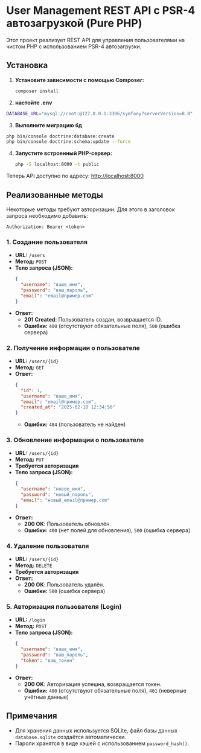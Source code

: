 # User Management REST API с PSR-4 автозагрузкой (Pure PHP)

Этот проект реализует REST API для управления пользователями на чистом PHP с использованием PSR-4 автозагрузки.

## Установка

1. **Установите зависимости с помощью Composer:**
   ```bash
   composer install 
   ```
2. **настойте .env**
  ```bash 
  DATABASE_URL="mysql://root:@127.0.0.1:3306/symfony?serverVersion=8.0"
  ```
3. **Выполните миграцию бд**
  ```bash
  php bin/console doctrine:database:create
  php bin/console doctrine:schema:update --force
  ```
4. **Запустите встроенный PHP-сервер:**
   ```bash
   php -S localhost:8000 -t public
   ```

Теперь API доступно по адресу: [http://localhost:8000](http://localhost:8000)

## Реализованные методы

Некоторые методы требуют авторизации. Для этого в заголовок запроса необходимо добавить:
```
Authorization: Bearer <token>
```

### 1. Создание пользователя
- **URL:** `/users`
- **Метод:** `POST`
- **Тело запроса (JSON):**
  ```json
  {
    "username": "ваше_имя",
    "password": "ваш_пароль",
    "email": "email@пример.com"
  }
  ```
- **Ответ:**
  - **201 Created**: Пользователь создан, возвращается ID.
  - **Ошибки:** `400` (отсутствуют обязательные поля), `500` (ошибка сервера)

### 2. Получение информации о пользователе
- **URL:** `/users/{id}`
- **Метод:** `GET`
- **Ответ:**
  ```json
  {
    "id": 1,
    "username": "ваше_имя",
    "email": "email@пример.com",
    "created_at": "2025-02-18 12:34:56"
  }
  ```
  - **Ошибки:** `404` (пользователь не найден)

### 3. Обновление информации о пользователе
- **URL:** `/users/{id}`
- **Метод:** `PUT`
- **Требуется авторизация**
- **Тело запроса (JSON):**
  ```json
  {
    "username": "новое_имя",
    "password": "новый_пароль",
    "email": "новый_email@пример.com"
  }
  ```
- **Ответ:**
  - **200 OK**: Пользователь обновлён.
  - **Ошибки:** `400` (нет полей для обновления), `500` (ошибка сервера)

### 4. Удаление пользователя
- **URL:** `/users/{id}`
- **Метод:** `DELETE`
- **Требуется авторизация**
- **Ответ:**
  - **200 OK**: Пользователь удалён.
  - **Ошибки:** `500` (ошибка сервера)

### 5. Авторизация пользователя (Login)
- **URL:** `/login`
- **Метод:** `POST`
- **Тело запроса (JSON):**
  ```json
  {
    "username": "ваше_имя",
    "password": "ваш_пароль",
    "token": "ваш_токен"
  }
  ```
- **Ответ:**
  - **200 OK**: Авторизация успешна, возвращается токен.
  - **Ошибки:** `400` (отсутствуют обязательные поля), `401` (неверные учётные данные)

## Примечания
- Для хранения данных используется SQLite, файл базы данных `database.sqlite` создаётся автоматически.
- Пароли хранятся в виде хэшей с использованием `password_hash()`.